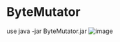 # ByteMutator

use java -jar ByteMutator.jar
![image](https://user-images.githubusercontent.com/97221635/210209376-6072fc3d-2fad-4d31-9991-d2d6c66fb2bd.png)
